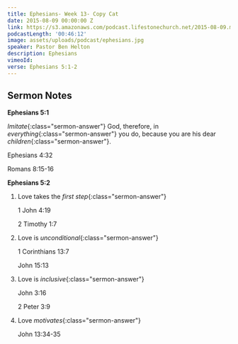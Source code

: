 ```yaml
---
title: Ephesians- Week 13- Copy Cat
date: 2015-08-09 00:00:00 Z
link: https://s3.amazonaws.com/podcast.lifestonechurch.net/2015-08-09.mp3
podcastLength: '00:46:12'
image: assets/uploads/podcast/ephesians.jpg
speaker: Pastor Ben Helton
description: Ephesians
vimeoId: 
verse: Ephesians 5:1-2
---
```


## Sermon Notes

**Ephesians 5:1**

*Imitate*{:class="sermon-answer"} God, therefore, in *everything*{:class="sermon-answer"} you do, because you are his dear *children*{:class="sermon-answer"}.

Ephesians 4:32

Romans 8:15-16

**Ephesians 5:2**

1. Love takes the *first step*{:class="sermon-answer"}

    1 John 4:19

    2 Timothy 1:7

1. Love is *unconditional*{:class="sermon-answer"}

   1 Corinthians 13:7

   John 15:13

1. Love is *inclusive*{:class="sermon-answer"}

   John 3:16

   2 Peter 3:9

1. Love *motivates*{:class="sermon-answer"}

   John 13:34-35
